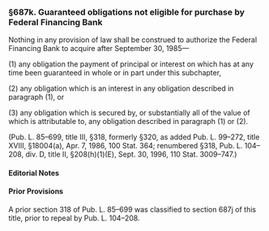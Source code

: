 ### §687k. Guaranteed obligations not eligible for purchase by Federal Financing Bank ###

Nothing in any provision of law shall be construed to authorize the Federal Financing Bank to acquire after September 30, 1985—

(1) any obligation the payment of principal or interest on which has at any time been guaranteed in whole or in part under this subchapter,

(2) any obligation which is an interest in any obligation described in paragraph (1), or

(3) any obligation which is secured by, or substantially all of the value of which is attributable to, any obligation described in paragraph (1) or (2).

(Pub. L. 85–699, title III, §318, formerly §320, as added Pub. L. 99–272, title XVIII, §18004(a), Apr. 7, 1986, 100 Stat. 364; renumbered §318, Pub. L. 104–208, div. D, title II, §208(h)(1)(E), Sept. 30, 1996, 110 Stat. 3009–747.)

#### **Editorial Notes** ####

#### Prior Provisions ####

A prior section 318 of Pub. L. 85–699 was classified to section 687j of this title, prior to repeal by Pub. L. 104–208.